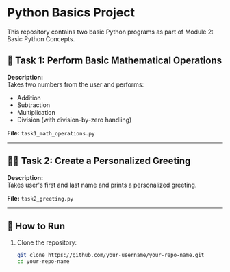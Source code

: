 # Python Basics Project

This repository contains two basic Python programs as part of Module 2: Basic Python Concepts.

## 🧮 Task 1: Perform Basic Mathematical Operations

**Description:**  
Takes two numbers from the user and performs:
- Addition
- Subtraction
- Multiplication
- Division (with division-by-zero handling)

**File:** `task1_math_operations.py`

---

## 🧑‍💼 Task 2: Create a Personalized Greeting

**Description:**  
Takes user's first and last name and prints a personalized greeting.

**File:** `task2_greeting.py`

---

## 📂 How to Run

1. Clone the repository:
   ```bash
   git clone https://github.com/your-username/your-repo-name.git
   cd your-repo-name
